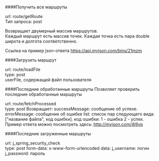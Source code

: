 ####Получить все маршруты

url: route/getRoute  
Тип запроса: post

Возвращает двумерный массив маршрутов.  
Каждый маршрут есть массив точек.
Каждая точка есть пара double широта и долгота соответственно.   

Ссылка на пример json-ответа https://api.myjson.com/bins/21mzm

####Загрузить маршрут

url: route/loadFile  
type: post  
userFile, содержащий файл пользователя

####Последние обработанные маршруты
Позволяет проверить последние обработанные маршруты

url: route/fetchProcessed  
type: post
Возвращает:
successMessage: сообщение об успехе.
errorMessage: сообщение об ошибке
list: список пар следующего вида: 
["название файла", код ошибки].
код ошибки: 1 - ошибка 2 - успех.
Пример ответа можно посмотреть здесь: http://myjson.com/4j9vp

####Последние загруженные маршруты

url: j_spring_security_check  
type: post
form-data: x-www-form-urlencoded
data: j_username: логин
      j_password: пароль


